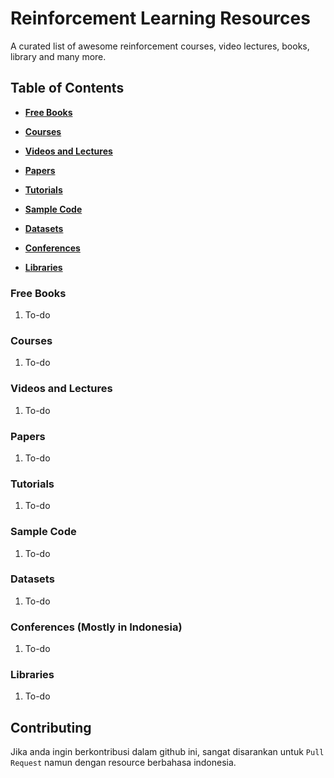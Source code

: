 # Reinforcement Learning Resources
A curated list of awesome reinforcement courses, video lectures, books, library and many more.

## Table of Contents
* **[Free Books](#free-books)**

* **[Courses](#courses)**

* **[Videos and Lectures](#videos-and-lecturers)**

* **[Papers](papers)**

* **[Tutorials](tutorials)**

* **[Sample Code](sample-code)**

* **[Datasets](datasets)**

* **[Conferences](conferences)**

* **[Libraries](libraries)**

### Free Books
1. To-do

### Courses
1. To-do

### Videos and Lectures
1. To-do

### Papers
1. To-do

### Tutorials
1. To-do

### Sample Code
1. To-do

### Datasets
1. To-do

### Conferences (Mostly in Indonesia)
1. To-do

### Libraries
1. To-do

## Contributing
Jika anda ingin berkontribusi dalam github ini, sangat disarankan untuk `Pull Request` namun dengan resource berbahasa indonesia.